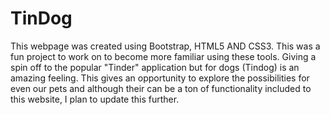 # TinDog

This webpage was created using Bootstrap, HTML5 AND CSS3. 
This was a fun project to work on to become more familiar 
using these tools. Giving a spin off to the popular "Tinder"
application but for dogs (Tindog) is an amazing feeling.
This gives an opportunity to explore the possibilities for
even our pets and although their can be a ton of functionality 
included to this website, I plan to update this further.
